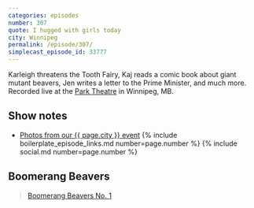 ```yaml
---
categories: episodes
number: 307
quote: I hugged with girls today
city: Winnipeg
permalink: /episode/307/
simplecast_episode_id: 33777
---
```


Karleigh threatens the Tooth Fairy, Kaj reads a comic book about giant mutant beavers, Jen writes a letter to the Prime Minister, and much more. Recorded live at the [Park Theatre](http://myparktheatre.com/) in Winnipeg, MB.

## Show notes
- [Photos from our {{ page.city }} event](https://www.facebook.com/media/set/?set=a.10153485021098600.1073741854.121054468599&type=3)
{% include boilerplate_episode_links.md number=page.number %}
{% include social.md number=page.number %}

## Boomerang Beavers
<blockquote class="imgur-embed-pub" lang="en" data-id="a/K1ElV"><a href="//imgur.com/a/K1ElV">Boomerang Beavers No. 1</a></blockquote><script async src="//s.imgur.com/min/embed.js" charset="utf-8"></script>